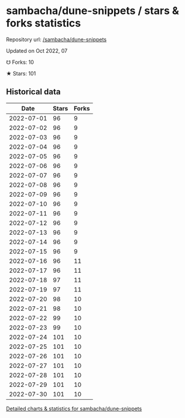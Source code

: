 # sambacha/dune-snippets / stars & forks statistics

Repository url: [/sambacha/dune-snippets](https://github.com/sambacha/dune-snippets)

Updated on Oct 2022, 07

☋ Forks: 10

★ Stars: 101

## Historical data
| Date | Stars | Forks |
|------|-------|-------|
| 2022-07-01 | 96 | 9 | 
| 2022-07-02 | 96 | 9 | 
| 2022-07-03 | 96 | 9 | 
| 2022-07-04 | 96 | 9 | 
| 2022-07-05 | 96 | 9 | 
| 2022-07-06 | 96 | 9 | 
| 2022-07-07 | 96 | 9 | 
| 2022-07-08 | 96 | 9 | 
| 2022-07-09 | 96 | 9 | 
| 2022-07-10 | 96 | 9 | 
| 2022-07-11 | 96 | 9 | 
| 2022-07-12 | 96 | 9 | 
| 2022-07-13 | 96 | 9 | 
| 2022-07-14 | 96 | 9 | 
| 2022-07-15 | 96 | 9 | 
| 2022-07-16 | 96 | 11 | 
| 2022-07-17 | 96 | 11 | 
| 2022-07-18 | 97 | 11 | 
| 2022-07-19 | 97 | 11 | 
| 2022-07-20 | 98 | 10 | 
| 2022-07-21 | 98 | 10 | 
| 2022-07-22 | 99 | 10 | 
| 2022-07-23 | 99 | 10 | 
| 2022-07-24 | 101 | 10 | 
| 2022-07-25 | 101 | 10 | 
| 2022-07-26 | 101 | 10 | 
| 2022-07-27 | 101 | 10 | 
| 2022-07-28 | 101 | 10 | 
| 2022-07-29 | 101 | 10 | 
| 2022-07-30 | 101 | 10 | 


[Detailed charts & statistics for sambacha/dune-snippets](https://reviewgithub.com/rep/sambacha/dune-snippets)
